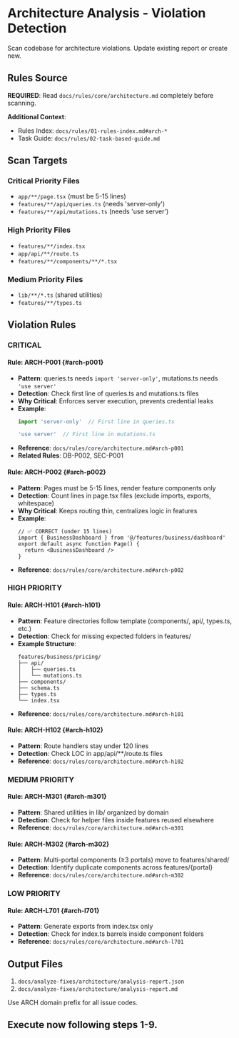 # Architecture Analysis - Violation Detection

Scan codebase for architecture violations. Update existing report or create new.

## Rules Source

**REQUIRED**: Read `docs/rules/core/architecture.md` completely before scanning.

**Additional Context**:
- Rules Index: `docs/rules/01-rules-index.md#arch-*`
- Task Guide: `docs/rules/02-task-based-guide.md`

## Scan Targets

### Critical Priority Files
- `app/**/page.tsx` (must be 5-15 lines)
- `features/**/api/queries.ts` (needs 'server-only')
- `features/**/api/mutations.ts` (needs 'use server')

### High Priority Files
- `features/**/index.tsx`
- `app/api/**/route.ts`
- `features/**/components/**/*.tsx`

### Medium Priority Files
- `lib/**/*.ts` (shared utilities)
- `features/**/types.ts`

## Violation Rules

### CRITICAL

#### Rule: ARCH-P001 {#arch-p001}
- **Pattern**: queries.ts needs `import 'server-only'`, mutations.ts needs `'use server'`
- **Detection**: Check first line of queries.ts and mutations.ts files
- **Why Critical**: Enforces server execution, prevents credential leaks
- **Example**:
  ```ts
  import 'server-only'  // First line in queries.ts

  'use server'  // First line in mutations.ts
  ```
- **Reference**: `docs/rules/core/architecture.md#arch-p001`
- **Related Rules**: DB-P002, SEC-P001

#### Rule: ARCH-P002 {#arch-p002}
- **Pattern**: Pages must be 5-15 lines, render feature components only
- **Detection**: Count lines in page.tsx files (exclude imports, exports, whitespace)
- **Why Critical**: Keeps routing thin, centralizes logic in features
- **Example**:
  ```tsx
  // ✅ CORRECT (under 15 lines)
  import { BusinessDashboard } from '@/features/business/dashboard'
  export default async function Page() {
    return <BusinessDashboard />
  }
  ```
- **Reference**: `docs/rules/core/architecture.md#arch-p002`

### HIGH PRIORITY

#### Rule: ARCH-H101 {#arch-h101}
- **Pattern**: Feature directories follow template (components/, api/, types.ts, etc.)
- **Detection**: Check for missing expected folders in features/
- **Example Structure**:
  ```
  features/business/pricing/
  ├── api/
  │   ├── queries.ts
  │   └── mutations.ts
  ├── components/
  ├── schema.ts
  ├── types.ts
  └── index.tsx
  ```
- **Reference**: `docs/rules/core/architecture.md#arch-h101`

#### Rule: ARCH-H102 {#arch-h102}
- **Pattern**: Route handlers stay under 120 lines
- **Detection**: Check LOC in app/api/**/route.ts files
- **Reference**: `docs/rules/core/architecture.md#arch-h102`

### MEDIUM PRIORITY

#### Rule: ARCH-M301 {#arch-m301}
- **Pattern**: Shared utilities in lib/ organized by domain
- **Detection**: Check for helper files inside features reused elsewhere
- **Reference**: `docs/rules/core/architecture.md#arch-m301`

#### Rule: ARCH-M302 {#arch-m302}
- **Pattern**: Multi-portal components (≥3 portals) move to features/shared/
- **Detection**: Identify duplicate components across features/{portal}
- **Reference**: `docs/rules/core/architecture.md#arch-m302`

### LOW PRIORITY

#### Rule: ARCH-L701 {#arch-l701}
- **Pattern**: Generate exports from index.tsx only
- **Detection**: Check for index.ts barrels inside component folders
- **Reference**: `docs/rules/core/architecture.md#arch-l701`

## Output Files

1. `docs/analyze-fixes/architecture/analysis-report.json`
2. `docs/analyze-fixes/architecture/analysis-report.md`

Use ARCH domain prefix for all issue codes.

## Execute now following steps 1-9.
